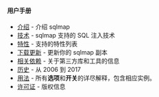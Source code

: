 #### 用户手册

* [介绍](./Introduction.html) - 介绍 sqlmap
* [技术](./Techniques.html) - sqlmap 支持的 SQL 注入技术
* [特性](./Features.html) - 支持的特性列表
* [下载更新](./Download-and-update.html) - 更新你的 sqlmap 副本
* [相关依赖](./Dependencies.html) - 关于第三方库和工具的信息
* [历史](./History.html) - 从 2006 到 2017
* [用法](./Usage/Usage.html) - 所有**选项**和**开关**的详尽解释，包含相应实例。
* [许可证](./License.html) - 版权信息

